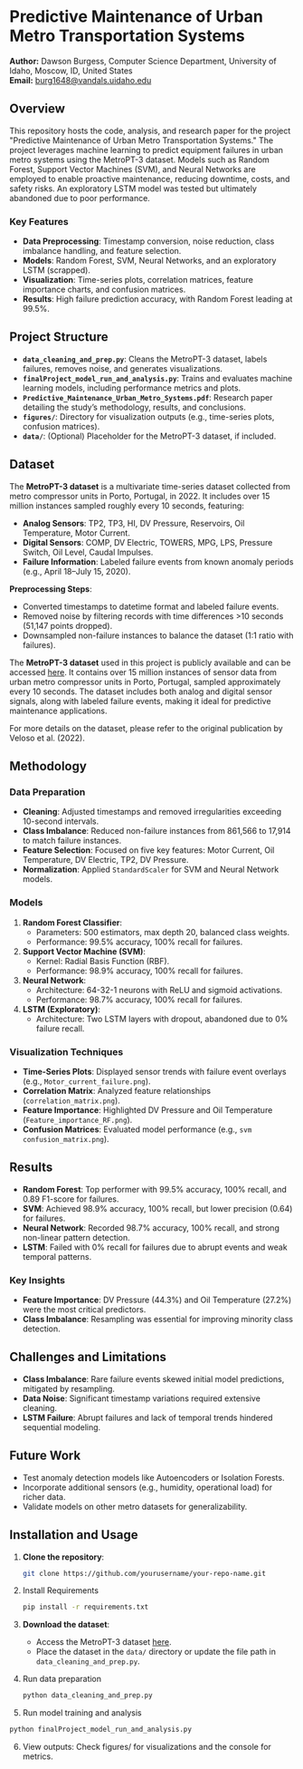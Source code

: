 # Predictive Maintenance of Urban Metro Transportation Systems

**Author:** Dawson Burgess, Computer Science Department, University of Idaho, Moscow, ID, United States  
**Email:** [burg1648@vandals.uidaho.edu](mailto:burg1648@vandals.uidaho.edu)

## Overview

This repository hosts the code, analysis, and research paper for the project "Predictive Maintenance of Urban Metro Transportation Systems." The project leverages machine learning to predict equipment failures in urban metro systems using the MetroPT-3 dataset. Models such as Random Forest, Support Vector Machines (SVM), and Neural Networks are employed to enable proactive maintenance, reducing downtime, costs, and safety risks. An exploratory LSTM model was tested but ultimately abandoned due to poor performance.

### Key Features

- **Data Preprocessing**: Timestamp conversion, noise reduction, class imbalance handling, and feature selection.
- **Models**: Random Forest, SVM, Neural Networks, and an exploratory LSTM (scrapped).
- **Visualization**: Time-series plots, correlation matrices, feature importance charts, and confusion matrices.
- **Results**: High failure prediction accuracy, with Random Forest leading at 99.5%.

## Project Structure

- **`data_cleaning_and_prep.py`**: Cleans the MetroPT-3 dataset, labels failures, removes noise, and generates visualizations.
- **`finalProject_model_run_and_analysis.py`**: Trains and evaluates machine learning models, including performance metrics and plots.
- **`Predictive_Maintenance_Urban_Metro_Systems.pdf`**: Research paper detailing the study’s methodology, results, and conclusions.
- **`figures/`**: Directory for visualization outputs (e.g., time-series plots, confusion matrices).
- **`data/`**: (Optional) Placeholder for the MetroPT-3 dataset, if included.

## Dataset

The **MetroPT-3 dataset** is a multivariate time-series dataset collected from metro compressor units in Porto, Portugal, in 2022. It includes over 15 million instances sampled roughly every 10 seconds, featuring:

- **Analog Sensors**: TP2, TP3, HI, DV Pressure, Reservoirs, Oil Temperature, Motor Current.
- **Digital Sensors**: COMP, DV Electric, TOWERS, MPG, LPS, Pressure Switch, Oil Level, Caudal Impulses.
- **Failure Information**: Labeled failure events from known anomaly periods (e.g., April 18–July 15, 2020).

**Preprocessing Steps**:

- Converted timestamps to datetime format and labeled failure events.
- Removed noise by filtering records with time differences >10 seconds (51,147 points dropped).
- Downsampled non-failure instances to balance the dataset (1:1 ratio with failures).

The **MetroPT-3 dataset** used in this project is publicly available and can be accessed [here](https://archive.ics.uci.edu/dataset/791/metropt+3+dataset). It contains over 15 million instances of sensor data from urban metro compressor units in Porto, Portugal, sampled approximately every 10 seconds. The dataset includes both analog and digital sensor signals, along with labeled failure events, making it ideal for predictive maintenance applications.

For more details on the dataset, please refer to the original publication by Veloso et al. (2022).

## Methodology

### Data Preparation

- **Cleaning**: Adjusted timestamps and removed irregularities exceeding 10-second intervals.
- **Class Imbalance**: Reduced non-failure instances from 861,566 to 17,914 to match failure instances.
- **Feature Selection**: Focused on five key features: Motor Current, Oil Temperature, DV Electric, TP2, DV Pressure.
- **Normalization**: Applied `StandardScaler` for SVM and Neural Network models.

### Models

1. **Random Forest Classifier**:
   - Parameters: 500 estimators, max depth 20, balanced class weights.
   - Performance: 99.5% accuracy, 100% recall for failures.
2. **Support Vector Machine (SVM)**:
   - Kernel: Radial Basis Function (RBF).
   - Performance: 98.9% accuracy, 100% recall for failures.
3. **Neural Network**:
   - Architecture: 64-32-1 neurons with ReLU and sigmoid activations.
   - Performance: 98.7% accuracy, 100% recall for failures.
4. **LSTM (Exploratory)**:
   - Architecture: Two LSTM layers with dropout, abandoned due to 0% failure recall.

### Visualization Techniques

- **Time-Series Plots**: Displayed sensor trends with failure event overlays (e.g., `Motor_current_failure.png`).
- **Correlation Matrix**: Analyzed feature relationships (`correlation_matrix.png`).
- **Feature Importance**: Highlighted DV Pressure and Oil Temperature (`Feature_importance_RF.png`).
- **Confusion Matrices**: Evaluated model performance (e.g., `svm confusion_matrix.png`).

## Results

- **Random Forest**: Top performer with 99.5% accuracy, 100% recall, and 0.89 F1-score for failures.
- **SVM**: Achieved 98.9% accuracy, 100% recall, but lower precision (0.64) for failures.
- **Neural Network**: Recorded 98.7% accuracy, 100% recall, and strong non-linear pattern detection.
- **LSTM**: Failed with 0% recall for failures due to abrupt events and weak temporal patterns.

### Key Insights

- **Feature Importance**: DV Pressure (44.3%) and Oil Temperature (27.2%) were the most critical predictors.
- **Class Imbalance**: Resampling was essential for improving minority class detection.

## Challenges and Limitations

- **Class Imbalance**: Rare failure events skewed initial model predictions, mitigated by resampling.
- **Data Noise**: Significant timestamp variations required extensive cleaning.
- **LSTM Failure**: Abrupt failures and lack of temporal trends hindered sequential modeling.

## Future Work

- Test anomaly detection models like Autoencoders or Isolation Forests.
- Incorporate additional sensors (e.g., humidity, operational load) for richer data.
- Validate models on other metro datasets for generalizability.

## Installation and Usage

1. **Clone the repository**:

   ```bash
   git clone https://github.com/yourusername/your-repo-name.git
   ```

2. Install Requirements

   ```bash
   pip install -r requirements.txt
   ```

3. **Download the dataset**:
   - Access the MetroPT-3 dataset [here](https://archive.ics.uci.edu/dataset/791/metropt+3+dataset).
   - Place the dataset in the `data/` directory or update the file path in `data_cleaning_and_prep.py`.

4. Run data preparation

   ```bash
   python data_cleaning_and_prep.py
   ```

5. Run model training and analysis

  ```bash
  python finalProject_model_run_and_analysis.py
  ```

6. View outputs: Check figures/ for visualizations and the console for metrics.
